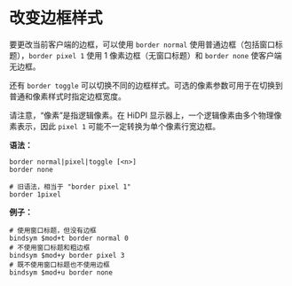 # 改变边框样式

要更改当前客户端的边框，可以使用 `border normal` 使用普通边框（包括窗口标题），`border pixel 1` 使用 1 像素边框（无窗口标题）和 `border none` 使客户端无边框。

还有 `border toggle` 可以切换不同的边框样式。可选的像素参数可用于在切换到普通和像素样式时指定边框宽度。

请注意，“像素”是指逻辑像素。在 HiDPI 显示器上，一个逻辑像素由多个物理像素表示，因此 `pixel 1` 可能不一定转换为单个像素行宽边框。

**语法：**

```
border normal|pixel|toggle [<n>]
border none

# 旧语法，相当于 "border pixel 1"
border 1pixel
```

**例子：**

```
# 使用窗口标题，但没有边框
bindsym $mod+t border normal 0
# 不使用窗口标题和粗边框
bindsym $mod+y border pixel 3
# 既不使用窗口标题也不使用边框
bindsym $mod+u border none
```